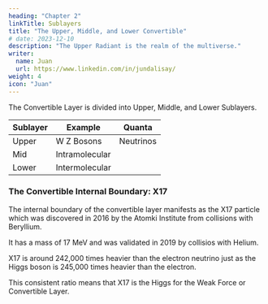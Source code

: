 ```yaml
---
heading: "Chapter 2"
linkTitle: Sublayers
title: "The Upper, Middle, and Lower Convertible"
# date: 2023-12-10
description: "The Upper Radiant is the realm of the multiverse."
writer:
  name: Juan
  url: https://www.linkedin.com/in/jundalisay/
weight: 4
icon: "Juan"
---
```



The Convertible Layer is divided into Upper, Middle, and Lower Sublayers.

<!-- , with the Upper being made of waves, and the Lower being made up of particles. -->


Sublayer | Example | Quanta 
--- | --- | --- 
Upper | W Z Bosons | Neutrinos
Mid | Intramolecular | 
Lower | Intermolecular | 


<!-- Sublayer | Example | Quanta 
--- | --- | --- 
Upper | Flavor Changing | Z+ Boson
Mid | Chemical reactivity and Radioactivity | Z- Boson
Lower | Chemical changes | W Boson -->


### The Convertible Internal Boundary: X17

The internal boundary of the convertible layer manifests as the X17 particle which was discovered in 2016 by the Atomki Institute from collisions with Beryllium.

It has a mass of 17 MeV and was validated in 2019 by collisios with Helium.

X17 is around 242,000 times heavier than the electron neutrino just as the Higgs boson is 245,000 times heavier than the electron. 

This consistent ratio means that X17 is the Higgs for the Weak Force or Convertible Layer. 

